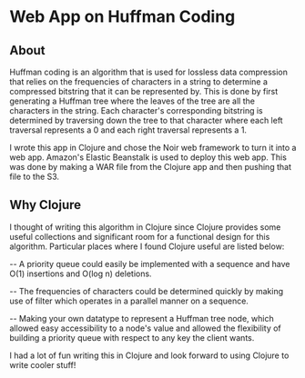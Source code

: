 # Web App on Huffman Coding


## About

Huffman coding is an algorithm that is used for lossless data compression that relies on the frequencies of characters in a string to determine a compressed bitstring that it can be represented by. This is done by first generating a Huffman tree where the leaves of the tree are all the characters in the string. Each character's corresponding bitstring is determined by traversing down the tree to that character where each left traversal represents a 0 and each right traversal represents a 1.

I wrote this app in Clojure and chose the Noir web framework to turn it into a web app. Amazon's Elastic Beanstalk is used to deploy this web app. This was done by making a WAR file from the Clojure app and then pushing that file to the S3.

## Why Clojure

I thought of writing this algorithm in Clojure since Clojure provides some useful collections and significant room for a functional design for this algorithm. Particular places where I found Clojure useful are listed below:

-- A priority queue could easily be implemented with a sequence and have O(1) insertions and O(log n) deletions.

-- The frequencies of characters could be determined quickly by making use of filter which operates in a parallel manner on a sequence.

-- Making your own datatype to represent a Huffman tree node, which allowed easy accessibility to a node's value and allowed the flexibility of building a priority queue with respect to any key the client wants.

I had a lot of fun writing this in Clojure and look forward to using Clojure to write cooler stuff!